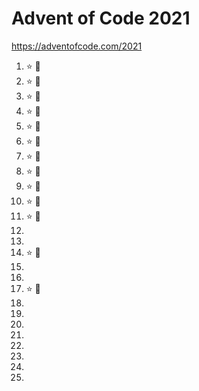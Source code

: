 Advent of Code 2021
===================

https://adventofcode.com/2021

1. :star: :star2:
2. :star: :star2:
3. :star: :star2:
4. :star: :star2:
5. :star: :star2:
6. :star: :star2:
7. :star: :star2:
8. :star: :star2:
9. :star: :star2:
10. :star: :star2:
11. :star: :star2:
12.
13.
14. :star: :star2:
15.
16.
17. :star: :star2:
18.
19.
20.
21.
22.
23.
24.
25.

